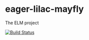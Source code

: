 # eager-lilac-mayfly
The ELM project

[![Build Status](https://travis-ci.org/ThetaSinner/eager-lilac-mayfly.svg?branch=master)](https://travis-ci.org/ThetaSinner/eager-lilac-mayfly)

